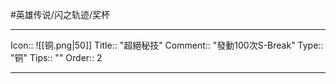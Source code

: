 #英雄传说/闪之轨迹/奖杯 

---

Icon:: ![[铜.png|50]]
Title:: "超絕秘技"
Comment:: "發動100次S-Break"
Type:: "铜"
Tips:: ""
Order:: 2

---